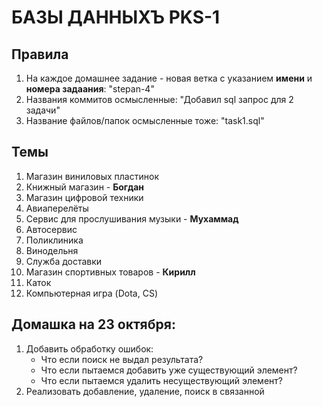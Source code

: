 # БАЗЫ ДАННЫХЪ PKS-1
## Правила
1. На каждое домашнее задание - новая ветка с указанием **имени** и **номера задаания**: "stepan-4"
2. Названия коммитов осмысленные: "Добавил sql запрос для 2 задачи"
3. Название файлов/папок осмысленные тоже: "task1.sql"
## Темы
1. Магазин виниловых пластинок
2. Книжный магазин - **Богдан**
3. Магазин цифровой техники 
4. Авиаперелёты
5. Сервис для прослушивания музыки - **Мухаммад**
6. Автосервис
7. Поликлиника
8. Винодельня
9. Служба доставки
10. Магазин спортивных товаров - **Кирилл**
11. Каток
12. Компьютерная игра (Dota, CS)

## Домашка на 23 октября:
1. Добавить обработку ошибок:
    - Что если поиск не выдал результата?
    - Что если пытаемся добавить уже существующий элемент?
    - Что если пытаемся удалить несуществующий элемент?
2. Реализовать добавление, удаление, поиск в связанной
